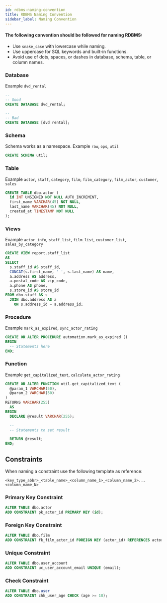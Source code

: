 ```yaml
---
id: rdbms-naming-convention
title: RDBMS Naming Convention
sidebar_label: Naming Convention
---
```


#### The following convention should be followed for naming RDBMS:

* Use `snake_case` with lowercase while naming.
* Use uppercase for SQL keywords and built-in functions.
* Avoid use of dots, spaces, or dashes in database, schema, table, or column names.

### Database

Example `dvd_rental`
```sql
--
-- Good
CREATE DATABASE dvd_rental;

--
-- Bad
CREATE DATABASE [dvd rental];
```

### Schema

Schema works as a namespace. Example `raw`, `ops`, `util`
```sql
CREATE SCHEMA util;
```

### Table

Example `actor`, `staff`, `category`, `film`, `film_category`, `film_actor`, `customer`, `sales`
```sql
CREATE TABLE dbo.actor (
  id INT UNSIGNED NOT NULL AUTO_INCREMENT,
  first_name VARCHAR(45) NOT NULL,
  last_name VARCHAR(45) NOT NULL,
  created_at TIMESTAMP NOT NULL
);
```

### Views

Example `actor_info`, `staff_list`, `film_list`, `customer_list`, `sales_by_category`
```sql
CREATE VIEW report.staff_list
AS
SELECT
  s.staff_id AS staff_id,
  CONCAT(s.first_name, ' ', s.last_name) AS name,
  a.address AS address,
  a.postal_code AS zip_code,
  a.phone AS phone,
  s.store_id AS store_id
FROM dbo.staff AS s
  JOIN dbo.address AS a
    ON s.address_id = a.address_id;
```

### Procedure

Example `mark_as_expired`, `sync_actor_rating`
```sql
CREATE OR ALTER PROCEDURE automation.mark_as_expired ()
BEGIN
  -- Statements here
END;
```


### Function

Example `get_capitalized_text`, `calculate_actor_rating`
```sql
CREATE OR ALTER FUNCTION util.get_capitalized_text (
  @param_1 VARCHAR(50),
  @param_2 VARCHAR(50)
)
RETURNS VARCHAR(255)
  AS
BEGIN
  DECLARE @result VARCHAR(255);

  --
  -- Statements to set result

  RETURN @result;
END;
```

## Constraints

When naming a constraint use the following template as reference:
```
<key_type_abbr>_<table_name>_<column_name_1>_<column_name_2>...<column_name_N>
```

### Primary Key Constraint

```sql
ALTER TABLE dbo.actor
ADD CONSTRAINT pk_actor_id PRIMARY KEY (id);
```

### Foreign Key Constraint

```sql
ALTER TABLE dbo.film
ADD CONSTRAINT fk_film_actor_id FOREIGN KEY (actor_id) REFERENCES actor(id);
```

### Unique Constraint

```sql
ALTER TABLE dbo.user_account
ADD CONSTRAINT uc_user_account_email UNIQUE (email);
```

### Check Constraint

```sql
ALTER TABLE dbo.user
ADD CONSTRAINT chk_user_age CHECK (age >= 18);
```
